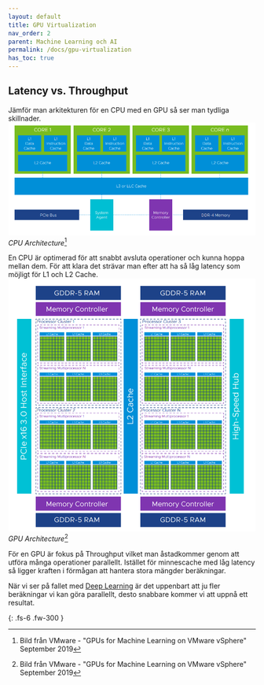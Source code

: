 ```yaml
---
layout: default
title: GPU Virtualization
nav_order: 2
parent: Machine Learning och AI
permalink: /docs/gpu-virtualization
has_toc: true
---
```




## Latency vs. Throughput
Jämför man arkitekturen för en CPU med en GPU så ser man tydliga skillnader.
![CPU Architecture](/assets/images/cpu_arch.png)
*CPU Architecture*[^1]

En CPU är optimerad för att snabbt avsluta operationer och kunna hoppa mellan dem. För att klara det strävar man efter att ha så låg latency som möjligt för L1 och L2 Cache.
![GPU Architecture](/assets/images/gpu_arch.png)
*GPU Architecture*[^1]

För en GPU är fokus på Throughput vilket man åstadkommer genom att utföra många operationer parallellt. Istället för minnescache med låg latency så ligger kraften i förmågan att hantera stora mängder beräkningar.

När vi ser på fallet med [Deep Learning](/docs/deep-learning) är det uppenbart att ju fler beräkningar vi kan göra parallellt, desto snabbare kommer vi att uppnå ett resultat.

[^1]: Bild från VMware - "GPUs for Machine Learning on VMware vSphere" September 2019


{: .fs-6 .fw-300 }